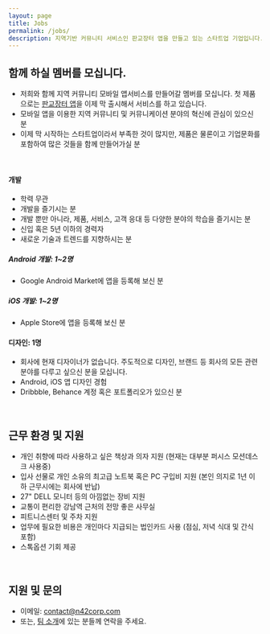 ```yaml
---
layout: page
title: Jobs
permalink: /jobs/
description: 지역기반 커뮤니티 서비스인 판교장터 앱을 만들고 있는 스타트업 기업입니다. 저희와 함께 지역 커뮤니티 모바일 앱서비스를 만들어갈 멤버를 모십니다.
---
```


## 함께 하실 멤버를 모십니다.
- 저희와 함께 지역 커뮤니티 모바일 앱서비스를 만들어갈 멤버를 모십니다. 첫 제품으로는 [판교장터 앱](https://pangyo.towneers.com/)을 이제 막 출시해서 서비스를 하고 있습니다.
- 모바일 앱을 이용한 지역 커뮤니티 및 커뮤니케이션 분야의 혁신에 관심이 있으신 분
- 이제 막 시작하는 스타트업이라서 부족한 것이 많지만, 제품은 물론이고 기업문화를 포함하여 많은 것들을 함께 만들어가실 분
<br/>

#### 개발
- 학력 무관
- 개발을 즐기시는 분
- 개발 뿐만 아니라, 제품, 서비스, 고객 응대 등 다양한 분야의 학습을 즐기시는 분
- 신입 혹은 5년 이하의 경력자
- 새로운 기술과 트렌드를 지향하시는 분


##### Android 개발: 1~2명
- Google Android Market에 앱을 등록해 보신 분

##### iOS 개발: 1~2명
- Apple Store에 앱을 등록해 보신 분


#### 디자인: 1명
- 회사에 현재 디자이너가 없습니다. 주도적으로 디자인, 브랜드 등 회사의 모든 관련분야를 다루고 싶으신 분을 모십니다.
- Android, iOS 앱 디자인 경험
- Dribbble, Behance 계정 혹은 포트폴리오가 있으신 분

<br/>

## 근무 환경 및 지원
- 개인 취향에 따라 사용하고 싶은 책상과 의자 지원 (현재는 대부분 퍼시스 모션데스크 사용중)
- 입사 선물로 개인 소유의 최고급 노트북 혹은 PC 구입비 지원 (본인 의지로 1년 이하 근무시에는 회사에 반납)
- 27" DELL 모니터 등의 아낌없는 장비 지원
- 교통이 편리한 강남역 근처의 전망 좋은 사무실
- 피트니스센터 및 주차 지원
- 업무에 필요한 비용은 개인마다 지급되는 법인카드 사용 (점심, 저녁 식대 및 간식 포함)
- 스톡옵션 기회 제공

<br/>

## 지원 및 문의
- 이메일: contact@n42corp.com
- 또는, [팀 소개](/about)에 있는 분들께 연락을 주세요.
